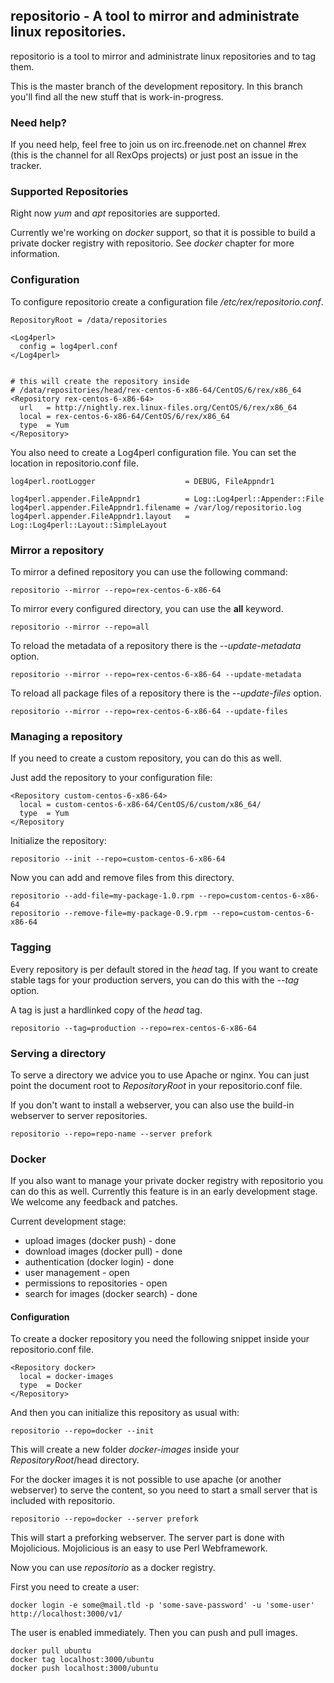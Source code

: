 ## repositorio - A tool to mirror and administrate linux repositories.

repositorio is a tool to mirror and administrate linux repositories and to tag them.

This is the master branch of the development repository. In this branch you'll find all the new stuff that is work-in-progress.

### Need help?

If you need help, feel free to join us on irc.freenode.net on channel #rex (this is the channel for all RexOps projects) or just post an issue in the tracker.

### Supported Repositories

Right now *yum* and *apt* repositories are supported.

Currently we're working on *docker* support, so that it is possible to build a private docker registry with repositorio. See *docker* chapter for more information.


### Configuration

To configure repositorio create a configuration file */etc/rex/repositorio.conf*.

```
RepositoryRoot = /data/repositories

<Log4perl>
  config = log4perl.conf
</Log4perl>


# this will create the repository inside
# /data/repositories/head/rex-centos-6-x86-64/CentOS/6/rex/x86_64
<Repository rex-centos-6-x86-64>
  url   = http://nightly.rex.linux-files.org/CentOS/6/rex/x86_64
  local = rex-centos-6-x86-64/CentOS/6/rex/x86_64
  type  = Yum
</Repository>
```

You also need to create a Log4perl configuration file. You can set the location in repositorio.conf file.

```
log4perl.rootLogger                    = DEBUG, FileAppndr1

log4perl.appender.FileAppndr1          = Log::Log4perl::Appender::File
log4perl.appender.FileAppndr1.filename = /var/log/repositorio.log
log4perl.appender.FileAppndr1.layout   = Log::Log4perl::Layout::SimpleLayout
```

### Mirror a repository

To mirror a defined repository you can use the following command:

```
repositorio --mirror --repo=rex-centos-6-x86-64
```

To mirror every configured directory, you can use the **all** keyword.

```
repositorio --mirror --repo=all
```

To reload the metadata of a repository there is the *--update-metadata* option.

```
repositorio --mirror --repo=rex-centos-6-x86-64 --update-metadata
```

To reload all package files of a repository there is the *--update-files* option.

```
repositorio --mirror --repo=rex-centos-6-x86-64 --update-files
```

### Managing a repository

If you need to create a custom repository, you can do this as well.

Just add the repository to your configuration file:

```
<Repository custom-centos-6-x86-64>
  local = custom-centos-6-x86-64/CentOS/6/custom/x86_64/
  type  = Yum
</Repository
```

Initialize the repository:

```
repositorio --init --repo=custom-centos-6-x86-64
```

Now you can add and remove files from this directory.

```
repositorio --add-file=my-package-1.0.rpm --repo=custom-centos-6-x86-64
repositorio --remove-file=my-package-0.9.rpm --repo=custom-centos-6-x86-64
```


### Tagging

Every repository is per default stored in the *head* tag. If you want to create stable tags for your production servers,
you can do this with the *--tag* option.

A tag is just a hardlinked copy of the *head* tag.

```
repositorio --tag=production --repo=rex-centos-6-x86-64
```

### Serving a directory

To serve a directory we advice you to use Apache or nginx. You can just point the document root to *RepositoryRoot* in your repositorio.conf file.

If you don't want to install a webserver, you can also use the build-in webserver to server repositories.

```
repositorio --repo=repo-name --server prefork
```

### Docker

If you also want to manage your private docker registry with repositorio you can do this as well. Currently this feature is in an early development stage. We welcome any feedback and patches.

Current development stage:

* upload images (docker push) - done
* download images (docker pull) - done
* authentication (docker login) - done
* user management - open
* permissions to repositories - open
* search for images (docker search) - done

#### Configuration

To create a docker repository you need the following snippet inside your repositorio.conf file.

```
<Repository docker>
  local = docker-images
  type  = Docker
</Repository>
```

And then you can initialize this repository as usual with:

```
repositorio --repo=docker --init
```

This will create a new folder *docker-images* inside your *RepositoryRoot*/head directory.

For the docker images it is not possible to use apache (or another webserver) to serve the content, so you need to start a small server that is included with repositorio.

```
repositorio --repo=docker --server prefork
```

This will start a preforking webserver. The server part is done with Mojolicious. Mojolicious is an easy to use Perl Webframework.

Now you can use *repositorio* as a docker registry.

First you need to create a user:

```
docker login -e some@mail.tld -p 'some-save-password' -u 'some-user' http://localhost:3000/v1/
```

The user is enabled immediately.
Then you can push and pull images.

```
docker pull ubuntu
docker tag localhost:3000/ubuntu
docker push localhost:3000/ubuntu
```




